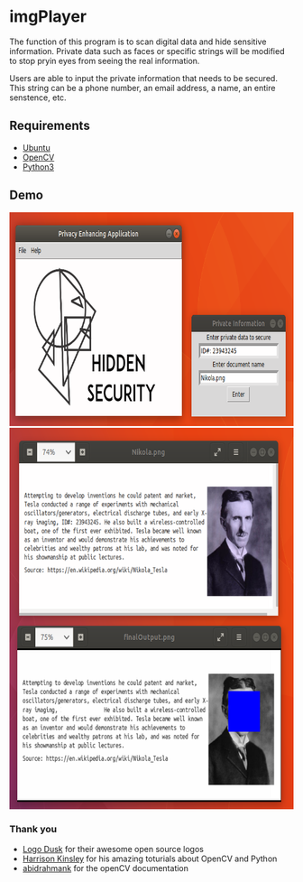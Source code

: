 # imgPlayer

The function of this program is to scan digital data and hide sensitive information.  Private data such as faces or specific strings will be modified to stop pryin eyes from seeing the real information.  

Users are able to input the private information that needs to be secured. This string can be a phone number, an email address, a name, an entire senstence, etc.  


## Requirements 
 + [Ubuntu](https://www.ubuntu.com/)
 + [OpenCV](https://pypi.python.org/pypi/opencv-python) 
 + [Python3](https://www.python.org/downloads/)

## Demo
<p align="center">
  <img width="700" height="379" src="resources/settings.png">
  <img width="700" height="676" src="resources/output.png">
</p>

### Thank you
+ [Logo Dusk](http://logodust.com/) for their awesome open source logos
+ [Harrison Kinsley](http://pythonprogramming.net/) for his amazing toturials about OpenCV and Python
+ [abidrahmank](https://opencv-python-tutroals.readthedocs.io/en/latest/) for the openCV documentation 
